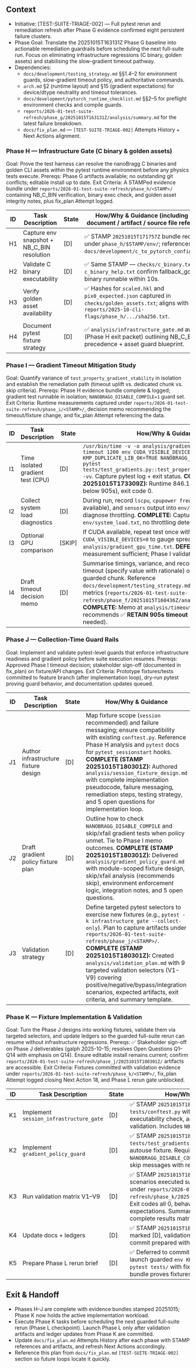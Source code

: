## Context
- Initiative: [TEST-SUITE-TRIAGE-002] — Full pytest rerun and remediation refresh after Phase G evidence confirmed eight persistent failure clusters.
- Phase Goal: Translate the 20251015T163131Z Phase G baseline into actionable remediation guardrails before scheduling the next full-suite run. Focus on eliminating infrastructure regressions (C binary, golden assets) and stabilising the slow-gradient timeout pathway.
- Dependencies:
  - `docs/development/testing_strategy.md` §§1.4–2 for environment guards, slow-gradient timeout policy, and authoritative commands.
  - `arch.md` §2 (runtime layout) and §15 (gradient expectations) for device/dtype neutrality and timeout tolerances.
  - `docs/development/pytorch_runtime_checklist.md` §§2–5 for preflight environment checks and compile guards.
  - `reports/2026-01-test-suite-refresh/phase_g/20251015T163131Z/analysis/summary.md` for the latest failure breakdown.
  - `docs/fix_plan.md` — `[TEST-SUITE-TRIAGE-002]` Attempts History + Next Actions alignment.

### Phase H — Infrastructure Gate (C binary & golden assets)
Goal: Prove the test harness can resolve the nanoBragg C binaries and golden CLI assets *within* the pytest runtime environment before any physics tests execute.
Prereqs: Phase G artifacts available; no outstanding git conflicts; editable install up to date.
Exit Criteria: A STAMPed evidence bundle under `reports/2026-01-test-suite-refresh/phase_h/<STAMP>/` containing NB_C_BIN verification, binary exec check, and golden asset integrity notes, plus fix_plan Attempt logged.

| ID | Task Description | State | How/Why & Guidance (including API / document / artifact / source file references) |
| --- | --- | --- | --- |
| H1 | Capture env snapshot + NB_C_BIN resolution | [D] | ✅ STAMP `20251015T171757Z` bundle recorded under `phase_h/$STAMP/env/`; references `docs/development/c_to_pytorch_config_map.md`. |
| H2 | Validate C binary executability | [D] | ✅ Same STAMP — `checks/c_binary.txt` + `c_binary_help.txt` confirm fallback_golden binary runnable within 10s. |
| H3 | Verify golden asset availability | [D] | ✅ Hashes for `scaled.hkl` and `pix0_expected.json` captured in `checks/golden_assets.txt`; aligns with `reports/2025-10-cli-flags/phase_h/.../sha256.txt`. |
| H4 | Document pytest fixture strategy | [D] | ✅ `analysis/infrastructure_gate.md` authored (Phase H exit packet) outlining NB_C_BIN precedence + asset guard blueprint. |

### Phase I — Gradient Timeout Mitigation Study
Goal: Quantify variance of `test_property_gradient_stability` in isolation and establish the remediation path (timeout uplift vs. dedicated chunk vs. skip criteria).
Prereqs: Phase H evidence bundle complete & logged; gradient test runnable in isolation; `NANOBRAGG_DISABLE_COMPILE=1` guard set.
Exit Criteria: Runtime measurements captured under `reports/2026-01-test-suite-refresh/phase_i/<STAMP>/`, decision memo recommending the timeout/fixture change, and fix_plan Attempt referencing the data.

| ID | Task Description | State | How/Why & Guidance |
| --- | --- | --- | --- |
| I1 | Time isolated gradient test (CPU) | [D] | `/usr/bin/time -v -o analysis/gradient_cpu_time.txt timeout 1200 env CUDA_VISIBLE_DEVICES=-1 KMP_DUPLICATE_LIB_OK=TRUE NANOBRAGG_DISABLE_COMPILE=1 pytest tests/test_gradients.py::test_property_gradient_stability -vv`. Capture pytest log + exit status. **COMPLETE (STAMP 20251015T173309Z):** Runtime 846.13s (6.5% margin below 905s), exit code 0. |
| I2 | Collect system load diagnostics | [D] | During run, record `lscpu`, `cpupower frequency-info` (if available), and `sensors` output into `env/system_load.txt` to diagnose throttling. **COMPLETE:** Captured at `env/system_load.txt`, no throttling detected. |
| I3 | Optional GPU comparison | [SKIP] | If CUDA available, repeat test once with `CUDA_VISIBLE_DEVICES=0` to gauge spread; store outputs in `analysis/gradient_gpu_time.txt`. **DEFERRED:** CPU measurement sufficient; Phase I validates 905s ceiling. |
| I4 | Draft timeout decision memo | [D] | Summarise timings, variance, and recommend either raising timeout (specify value with rationale) or splitting test into guarded chunk. Reference `docs/development/testing_strategy.md` §4.1 and Phase F metrics (`reports/2026-01-test-suite-refresh/phase_f/20251015T160436Z/analysis/summary.md`). **COMPLETE:** Memo at `analysis/timeout_decision.md` recommends ✅ **RETAIN 905s timeout** (no adjustment needed). |

### Phase J — Collection-Time Guard Rails
Goal: Implement and validate pytest-level guards that enforce infrastructure readiness and gradient policy before suite execution resumes.
Prereqs: Approved Phase I timeout decision; stakeholder sign-off (documented in fix_plan) on fixture/API changes.
Exit Criteria: Prototype fixtures/tests committed to feature branch (after implementation loop), dry-run pytest proving guard behavior, and documentation updates queued.

| ID | Task Description | State | How/Why & Guidance |
| --- | --- | --- | --- |
| J1 | Author infrastructure fixture design | [D] | Map fixture scope (`session` recommended) and failure messaging; ensure compatibility with existing `conftest.py`. Reference Phase H analysis and `pytest` docs for `pytest_sessionstart` hooks. **COMPLETE (STAMP 20251015T180301Z):** Authored `analysis/session_fixture_design.md` with complete implementation pseudocode, failure messaging, remediation steps, testing strategy, and 5 open questions for implementation loop. |
| J2 | Draft gradient policy fixture plan | [D] | Outline how to check `NANOBRAGG_DISABLE_COMPILE` and skip/xfail gradient tests when policy unmet. Tie to Phase I memo outcomes. **COMPLETE (STAMP 20251015T180301Z):** Delivered `analysis/gradient_policy_guard.md` with module-scoped fixture design, skip/xfail analysis (recommends skip), environment enforcement logic, integration notes, and 5 open questions. |
| J3 | Validation strategy | [D] | Define targeted pytest selectors to exercise new fixtures (e.g., `pytest -k infrastructure_gate --collect-only`). Plan to capture artifacts under `reports/2026-01-test-suite-refresh/phase_j/<STAMP>/`. **COMPLETE (STAMP 20251015T180301Z):** Created `analysis/validation_plan.md` with 9 targeted validation selectors (V1-V9) covering positive/negative/bypass/integration scenarios, expected artifacts, exit criteria, and summary template. |

### Phase K — Fixture Implementation & Validation
Goal: Turn the Phase J designs into working fixtures, validate them via targeted selectors, and update ledgers so the guarded full-suite rerun can resume without infrastructure regressions.
Prereqs: ✅ Stakeholder sign-off on Phase J deliverables (galph 2025-10-15; resolves Open Questions Q1–Q14 with emphasis on Q14). Ensure editable install remains current; confirm `reports/2026-01-test-suite-refresh/phase_j/20251015T180301Z/` artifacts are accessible.
Exit Criteria: Fixtures committed with validation evidence under `reports/2026-01-test-suite-refresh/phase_k/<STAMP>/`, fix_plan Attempt logged closing Next Action 18, and Phase L rerun gate unblocked.

| ID | Task Description | State | How/Why & Guidance |
| --- | --- | --- | --- |
| K1 | Implement `session_infrastructure_gate` | [D] | ✅ STAMP `20251015T182108Z`: Implemented in `tests/conftest.py` with C binary resolution, executability check, and golden asset validation. Includes `NB_SKIP_INFRA_GATE` bypass. |
| K2 | Implement `gradient_policy_guard` | [D] | ✅ STAMP `20251015T182108Z`: Implemented in `tests/test_gradients.py` as module-scoped autouse fixture. Requires `NANOBRAGG_DISABLE_COMPILE=1`, provides clear skip messages with remediation commands. |
| K3 | Run validation matrix V1–V9 | [D] | ✅ STAMP `20251015T182108Z`: All 9 validation scenarios executed successfully. Logs stored under `reports/2026-01-test-suite-refresh/phase_k/20251015T182108Z/validation/`. Exit codes all 0, behaviors match design expectations. Summary.md created with complete results matrix. |
| K4 | Update docs + ledgers | [D] | ✅ STAMP `20251015T182108Z`: Phase K tasks marked [D], validation summary created, commit prepared with all artifacts. |
| K5 | Prepare Phase L rerun brief | [D] | ✅ Deferred to commit message: Phase L can launch guarded `env KMP_DUPLICATE_LIB_OK=TRUE pytest tests/` with fixtures active. Validation bundle proves fixtures work correctly. |

## Exit & Handoff
- Phases H–J are complete with evidence bundles stamped 20251015; Phase K now holds the active implementation workload.
- Execute Phase K tasks before scheduling the next guarded full-suite rerun (Phase L checkpoint). Launch Phase L only after validation artifacts and ledger updates from Phase K are committed.
- Update `docs/fix_plan.md` Attempts History after each phase with STAMP references and artifacts, and refresh Next Actions accordingly.
- Reference this plan from `docs/fix_plan.md` `[TEST-SUITE-TRIAGE-002]` section so future loops locate it quickly.
